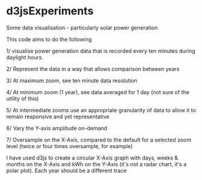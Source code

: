 # d3jsExperiments

Some data visualisation - particularly solar power generation

This code aims to do the following

1/ visualise power generation data that is recorded every ten minutes during daylight hours.

2/ Represent the data in a way that allows comparison between years

3/ At maximum zoom, see ten minute data resolution

4/ At minimum zoom (1 year), see data averaged for 1 day (not sure of the utility of this)

5/ At intermediate zooms use an appropriate granularity of data to allow it to remain responsive and yet representative

6/ Vary the Y-axis amplitude on-demand

7/ Oversample on the X-Axis, compared to the default for a selected zoom level (twice or four times oversample, for example)

I have used d3js to create a circular X-Axis graph with days, weeks & months on the X-Axis and kWh on the Y-Axis
(it's not a radar chart, it's a polar plot). Each year should be a different trace
